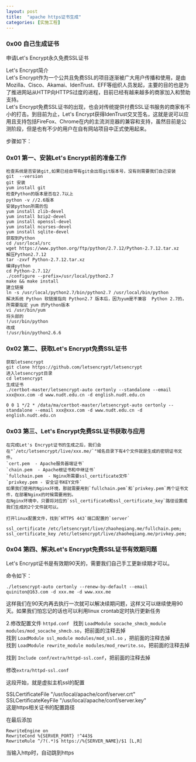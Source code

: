 ```yaml
---
layout: post
title:  "apache https证书生成"
categories: [实施工程]
---
```


### 0x00 自己生成证书  

申请Let's Encrypt永久免费SSL证书  

  Let's Encrypt简介  
Let's Encrypt作为一个公共且免费SSL的项目逐渐被广大用户传播和使用，是由Mozilla、Cisco、Akamai、IdenTrust、EFF等组织人员发起，主要的目的也是为了推进网站从HTTP向HTTPS过度的进程，目前已经有越来越多的商家加入和赞助支持。  
Let's Encrypt免费SSL证书的出现，也会对传统提供付费SSL证书服务的商家有不小的打击。到目前为止，Let's Encrypt获得IdenTrust交叉签名，这就是说可以应用且支持包括FireFox、Chrome在内的主流浏览器的兼容和支持，虽然目前是公测阶段，但是也有不少的用户在自有网站项目中正式使用起来。  

步骤如下：  

 ### 0x01 第一、安装Let's Encrypt前的准备工作  

```
检查系统是否安装git,如果已经自带有git会出现git版本号，没有则需要我们自己安装  
git  --version   
git 安装  
yum install git  
检查Python的版本是否在2.7以上  
python -v //2.6版本  
安装python所需的包  
yum install zlib-devel  
yum install bzip2-devel  
yum install openssl-devel  
yum install ncurses-devel  
yum install sqlite-devel  
获取到Python  
cd /usr/local/src  
wget https://www.python.org/ftp/python/2.7.12/Python-2.7.12.tar.xz  
解压Python2.7.12  
tar -zxvf Python-2.7.12.tar.xz  
编译python  
cd Python-2.7.12/  
./configure --prefix=/usr/local/python2.7  
make && make install  
建立链接  
ln -s /usr/local/python2.7/bin/python2.7 /usr/local/bin/python  
解决系统 Python 软链接指向 Python2.7 版本后，因为yum是不兼容  Python 2.7的，所需要指定 yum 的Python版本  
vi /usr/bin/yum   
将头部的  
!/usr/bin/python
改成
!/usr/bin/python2.6.6
```  


 ### 0x02 第二、获取Let's Encrypt免费SSL证书  

 ```
获取letsencrypt  
git clone https://github.com/letsencrypt/letsencrypt  
进入letsencrypt目录  
cd letsencrypt  
生成证书  
./certbot-master/letsencrypt-auto certonly --standalone --email xxx@xxx.com -d www.nudt.edu.cn -d english.nudt.edu.cn  

0 0 1 */2 * /data/ma/certbot-master/letsencrypt-auto certonly --standalone --email xxx@xxx.com -d www.nudt.edu.cn -d english.nudt.edu.cn
```  


 ### 0x03 第三、Let's Encrypt免费SSL证书获取与应用  
 ```
在完成Let's Encrypt证书的生成之后，我们会在"`/etc/letsencrypt/live/xxx.me/`"域名目录下有4个文件就是生成的密钥证书文件。  
`cert.pem  - Apache服务器端证书`  
`chain.pem  - Apache根证书和中继证书`  
`fullchain.pem  - Nginx所需要ssl_certificate文件`  
`privkey.pem - 安全证书KEY文件`  
如果我们使用的Nginx环境，那就需要用到`fullchain.pem`和`privkey.pem`两个证书文件，在部署Nginx的时候需要用到。  
在Nginx环境中，只要将对应的`ssl_certificate和ssl_certificate_key`路径设置成我们生成的2个文件就可以。  

打开linux配置文件，找到`HTTPS 443`端口配置的`server`  

 ssl_certificate /etc/letsencrypt/live/zhaoheqiang.me/fullchain.pem;  
 ssl_certificate_key /etc/letsencrypt/live/zhaoheqiang.me/privkey.pem;  
```  


 ### 0x04 第四、解决Let's Encrypt免费SSL证书有效期问题
Let's Encrypt证书是有效期90天的，需要我们自己手工更新续期才可以。  

命令如下：  

 `./letsencrypt-auto certonly --renew-by-default --email quiniton@163.com -d xxx.me -d www.xxx.me`

这样我们在90天内再去执行一次就可以解决续期问题，这样又可以继续使用90天。如果我们怕忘记的话也可以利用linux  crontab定时执行更新任务

2.修改配置文件
`httpd.conf ` 
找到 `LoadModule socache_shmcb_module modules/mod_socache_shmcb.so`，把前面的注释去掉  
找到 `LoadModule ssl_module modules/mod_ssl.so` ，把前面的注释去掉  
找到 `LoadModule rewrite_module modules/mod_rewrite.so`，把前面的注释去掉  

找到 `Include conf/extra/httpd-ssl.conf`，把前面的注释去掉  

修改`extra/httpd-ssl.conf`  

<VirtualHost _default_:443>
这段开始，就是虚拟主机ssl的配置  

SSLCertificateFile "/usr/local/apache/conf/server.crt"  
SSLCertificateKeyFile "/usr/local/apache/conf/server.key"  
这是https相关证书的配置路径

在最后添加
```
RewriteEngine on
RewriteCond %{SERVER_PORT} !^443$
RewriteRule ^/?(.*)$ https://%{SERVER_NAME}/$1 [L,R]
```
当输入http时，自动跳到https
